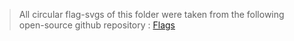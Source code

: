 > All circular flag-svgs of this folder were taken from the following open-source github repository : [Flags](https://github.com/HatScripts/circle-flags)
